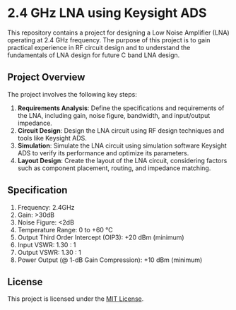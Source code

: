 # 2.4 GHz LNA using Keysight ADS

This repository contains a project for designing a Low Noise Amplifier (LNA) operating at 2.4 GHz frequency. The purpose of this project is to gain practical experience in RF circuit design and to understand the fundamentals of LNA design for future C band LNA design.

## Project Overview

The project involves the following key steps:
1. **Requirements Analysis**: Define the specifications and requirements of the LNA, including gain, noise figure, bandwidth, and input/output impedance.
2. **Circuit Design**: Design the LNA circuit using RF design techniques and tools like Keysight ADS.
3. **Simulation**: Simulate the LNA circuit using simulation software Keysight ADS to verify its performance and optimize its parameters.
4. **Layout Design**: Create the layout of the LNA circuit, considering factors such as component placement, routing, and impedance matching.

## Specification

1. Frequency: 2.4GHz
2. Gain: >30dB
3. Noise Figure: <2dB
4. Temperature Range: 0 to +60 °C
5. Output Third Order Intercept (OIP3): +20 dBm (minimum)
6. Input VSWR: 1.30 : 1
7. Output VSWR: 1.30 : 1
8. Power Output (@ 1-dB Gain Compression): +10 dBm (minimum)

## License

This project is licensed under the [MIT License](LICENSE).
